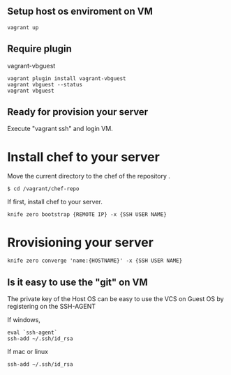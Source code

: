 ## Setup host os enviroment on VM

```
vagrant up
```

## Require plugin

vagrant-vbguest

```
vagrant plugin install vagrant-vbguest
vagrant vbguest --status
vagrant vbguest
```

## Ready for provision your server

Execute "vagrant ssh" and login VM.

# Install chef to your server

Move the current directory to the chef of the repository .

```
$ cd /vagrant/chef-repo
```

If first, install chef to your server.

```
knife zero bootstrap {REMOTE IP} -x {SSH USER NAME}
```

# Rrovisioning your server

```
knife zero converge 'name:{HOSTNAME}' -x {SSH USER NAME}
```

## Is it easy to use the "git" on VM

The private key of the Host OS can be easy to use the VCS on Guest OS by registering on the SSH-AGENT

If windows,

```
eval `ssh-agent`
ssh-add ~/.ssh/id_rsa
```
If mac or linux

```
ssh-add ~/.ssh/id_rsa
```

